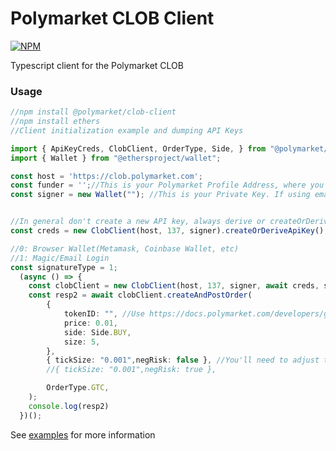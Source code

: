 # Polymarket CLOB Client

<a href='https://www.npmjs.com/package/@polymarket/clob-client'>
    <img src='https://img.shields.io/npm/v/@polymarket/clob-client.svg' alt='NPM'/>
</a>

Typescript client for the Polymarket CLOB

### Usage

```ts
//npm install @polymarket/clob-client
//npm install ethers
//Client initialization example and dumping API Keys

import { ApiKeyCreds, ClobClient, OrderType, Side, } from "@polymarket/clob-client";
import { Wallet } from "@ethersproject/wallet";

const host = 'https://clob.polymarket.com';
const funder = '';//This is your Polymarket Profile Address, where you send UDSC to. 
const signer = new Wallet(""); //This is your Private Key. If using email login export from https://reveal.magic.link/polymarket otherwise export from your Web3 Application


//In general don't create a new API key, always derive or createOrDerive
const creds = new ClobClient(host, 137, signer).createOrDeriveApiKey();

//0: Browser Wallet(Metamask, Coinbase Wallet, etc)
//1: Magic/Email Login
const signatureType = 1; 
  (async () => {
    const clobClient = new ClobClient(host, 137, signer, await creds, signatureType, funder);
    const resp2 = await clobClient.createAndPostOrder(
        {
            tokenID: "", //Use https://docs.polymarket.com/developers/gamma-markets-api/get-markets to grab a sample token
            price: 0.01,
            side: Side.BUY,
            size: 5,
        },
        { tickSize: "0.001",negRisk: false }, //You'll need to adjust these based on the market. Get the tickSize and negRisk T/F from the get-markets above
        //{ tickSize: "0.001",negRisk: true },

        OrderType.GTC, 
    );
    console.log(resp2)
  })();
```

See [examples](examples/) for more information

<!-- Auto-update: 2025-10-16T11:18:52.785592 -->
